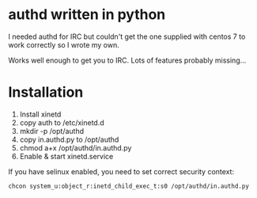 # authd written in python

I needed authd for IRC but couldn't get the one supplied with centos 7 to work correctly so I wrote my own.

Works well enough to get you to IRC. Lots of features probably missing...

# Installation

1. Install xinetd
2. copy auth to /etc/xinetd.d
3. mkdir -p /opt/authd
4. copy in.authd.py to /opt/authd
5. chmod a+x /opt/authd/in.authd.py
6. Enable & start xinetd.service

If you have selinux enabled, you need to set correct security context:

`chcon system_u:object_r:inetd_child_exec_t:s0 /opt/authd/in.authd.py`

